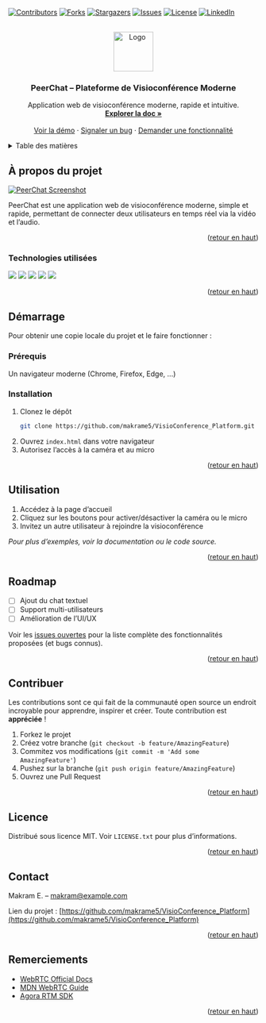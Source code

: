 ﻿
<!-- Improved compatibility of back to top link: See: https://github.com/othneildrew/Best-README-Template/pull/73 -->
<a id="readme-top"></a>

<!-- PROJECT SHIELDS -->
[![Contributors][contributors-shield]][contributors-url]
[![Forks][forks-shield]][forks-url]
[![Stargazers][stars-shield]][stars-url]
[![Issues][issues-shield]][issues-url]
[![License][license-shield]][license-url]
[![LinkedIn][linkedin-shield]][linkedin-url]

<!-- PROJECT LOGO -->
<br />
<div align="center">
  <a href="https://github.com/makrame5/VisioConference_Platform">
    <img src="icons/camera.png" alt="Logo" width="80" height="80">
  </a>

  <h3 align="center">PeerChat – Plateforme de Visioconférence Moderne</h3>

  <p align="center">
    Application web de visioconférence moderne, rapide et intuitive.
    <br />
    <a href="https://github.com/makrame5/VisioConference_Platform"><strong>Explorer la doc »</strong></a>
    <br />
    <br />
    <a href="#">Voir la démo</a>
    &middot;
    <a href="https://github.com/makrame5/VisioConference_Platform/issues/new?labels=bug">Signaler un bug</a>
    &middot;
    <a href="https://github.com/makrame5/VisioConference_Platform/issues/new?labels=enhancement">Demander une fonctionnalité</a>
  </p>
</div>

<!-- TABLE OF CONTENTS -->
<details>
  <summary>Table des matières</summary>
  <ol>
    <li>
      <a href="#about-the-project">À propos du projet</a>
      <ul>
        <li><a href="#built-with">Technologies utilisées</a></li>
      </ul>
    </li>
    <li>
      <a href="#getting-started">Démarrage</a>
      <ul>
        <li><a href="#prerequisites">Prérequis</a></li>
        <li><a href="#installation">Installation</a></li>
      </ul>
    </li>
    <li><a href="#usage">Utilisation</a></li>
    <li><a href="#roadmap">Roadmap</a></li>
    <li><a href="#contributing">Contribuer</a></li>
    <li><a href="#license">Licence</a></li>
    <li><a href="#contact">Contact</a></li>
    <li><a href="#acknowledgments">Remerciements</a></li>
  </ol>
</details>

<!-- ABOUT THE PROJECT -->
## À propos du projet

[![PeerChat Screenshot][product-screenshot]](#)

PeerChat est une application web de visioconférence moderne, simple et rapide, permettant de connecter deux utilisateurs en temps réel via la vidéo et l’audio.

<p align="right">(<a href="#readme-top">retour en haut</a>)</p>

### Technologies utilisées

<p align="left">
  <img src="https://img.shields.io/badge/HTML5-E34F26?style=for-the-badge&logo=html5&logoColor=white"/>
  <img src="https://img.shields.io/badge/CSS3-1572B6?style=for-the-badge&logo=css3&logoColor=white"/>
  <img src="https://img.shields.io/badge/JavaScript-F7DF1E?style=for-the-badge&logo=javascript&logoColor=black"/>
  <img src="https://img.shields.io/badge/WebRTC-333333?style=for-the-badge&logo=webrtc&logoColor=white"/>
  <img src="https://img.shields.io/badge/Agora-009FFF?style=for-the-badge&logo=agora&logoColor=white"/>
</p>

<p align="right">(<a href="#readme-top">retour en haut</a>)</p>

<!-- GETTING STARTED -->
## Démarrage

Pour obtenir une copie locale du projet et le faire fonctionner :

### Prérequis

Un navigateur moderne (Chrome, Firefox, Edge, ...)

### Installation

1. Clonez le dépôt
   ```sh
   git clone https://github.com/makrame5/VisioConference_Platform.git
   ```
2. Ouvrez `index.html` dans votre navigateur
3. Autorisez l’accès à la caméra et au micro

<p align="right">(<a href="#readme-top">retour en haut</a>)</p>

<!-- USAGE EXAMPLES -->
## Utilisation

1. Accédez à la page d’accueil
2. Cliquez sur les boutons pour activer/désactiver la caméra ou le micro
3. Invitez un autre utilisateur à rejoindre la visioconférence

_Pour plus d’exemples, voir la documentation ou le code source._

<p align="right">(<a href="#readme-top">retour en haut</a>)</p>

<!-- ROADMAP -->
## Roadmap

- [ ] Ajout du chat textuel
- [ ] Support multi-utilisateurs
- [ ] Amélioration de l’UI/UX

Voir les [issues ouvertes](https://github.com/makrame5/VisioConference_Platform/issues) pour la liste complète des fonctionnalités proposées (et bugs connus).

<p align="right">(<a href="#readme-top">retour en haut</a>)</p>

<!-- CONTRIBUTING -->
## Contribuer

Les contributions sont ce qui fait de la communauté open source un endroit incroyable pour apprendre, inspirer et créer. Toute contribution est **appréciée** !

1. Forkez le projet
2. Créez votre branche (`git checkout -b feature/AmazingFeature`)
3. Commitez vos modifications (`git commit -m 'Add some AmazingFeature'`)
4. Pushez sur la branche (`git push origin feature/AmazingFeature`)
5. Ouvrez une Pull Request

<p align="right">(<a href="#readme-top">retour en haut</a>)</p>

<!-- LICENSE -->
## Licence

Distribué sous licence MIT. Voir `LICENSE.txt` pour plus d’informations.

<p align="right">(<a href="#readme-top">retour en haut</a>)</p>

<!-- CONTACT -->
## Contact

Makram E. – makram@example.com

Lien du projet : [https://github.com/makrame5/VisioConference_Platform](https://github.com/makrame5/VisioConference_Platform)

<p align="right">(<a href="#readme-top">retour en haut</a>)</p>

<!-- ACKNOWLEDGMENTS -->
## Remerciements

- [WebRTC Official Docs](https://webrtc.org/)
- [MDN WebRTC Guide](https://developer.mozilla.org/en-US/docs/Web/API/WebRTC_API)
- [Agora RTM SDK](https://docs.agora.io/en/Real-time-Messaging/)

<p align="right">(<a href="#readme-top">retour en haut</a>)</p>

<!-- MARKDOWN LINKS & IMAGES -->
[contributors-shield]: https://img.shields.io/github/contributors/makrame5/VisioConference_Platform.svg?style=for-the-badge
[contributors-url]: https://github.com/makrame5/VisioConference_Platform/graphs/contributors
[forks-shield]: https://img.shields.io/github/forks/makrame5/VisioConference_Platform.svg?style=for-the-badge
[forks-url]: https://github.com/makrame5/VisioConference_Platform/network/members
[stars-shield]: https://img.shields.io/github/stars/makrame5/VisioConference_Platform.svg?style=for-the-badge
[stars-url]: https://github.com/makrame5/VisioConference_Platform/stargazers
[issues-shield]: https://img.shields.io/github/issues/makrame5/VisioConference_Platform.svg?style=for-the-badge
[issues-url]: https://github.com/makrame5/VisioConference_Platform/issues
[license-shield]: https://img.shields.io/github/license/makrame5/VisioConference_Platform.svg?style=for-the-badge
[license-url]: https://github.com/makrame5/VisioConference_Platform/blob/master/LICENSE.txt
[linkedin-shield]: https://img.shields.io/badge/-LinkedIn-black.svg?style=for-the-badge&logo=linkedin&colorB=555
[linkedin-url]: https://linkedin.com/in/makram-e
[product-screenshot]: icons/camera.png

